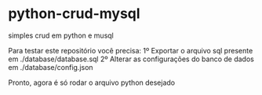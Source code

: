 # python-crud-mysql
simples crud em python e musql


Para testar este repositório você precisa:
1º Exportar o arquivo sql presente em ./database/database.sql
2º Alterar as configurações do banco de dados em ./database/config.json

Pronto, agora é só rodar o arquivo python desejado
